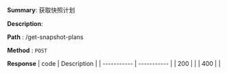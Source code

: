 **Summary**: 获取快照计划

**Description**:

**Path** : /get-snapshot-plans

**Method** : `POST`

**Response**
| code      | Description |
| ----------- | ----------- |
|  200   |       |
|  400   |       |

